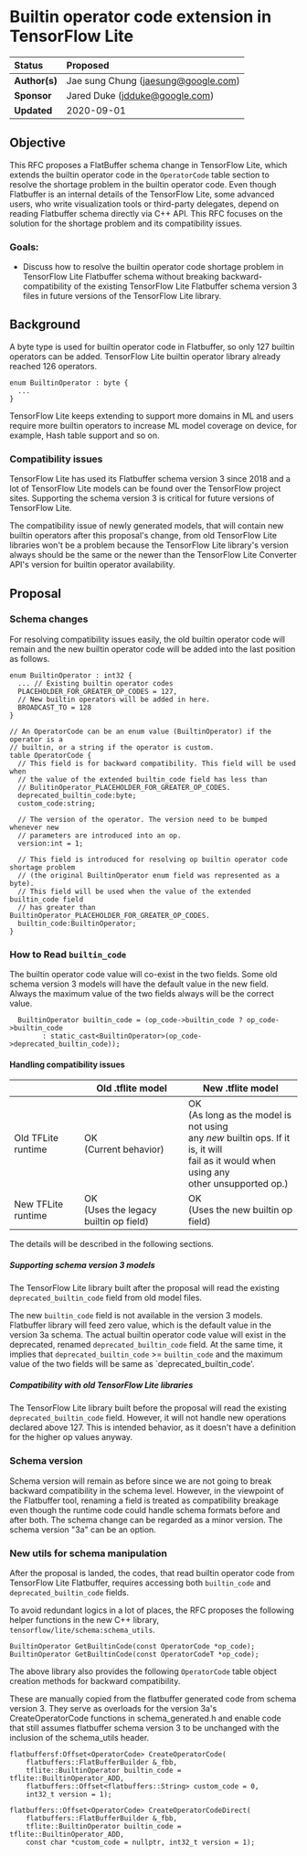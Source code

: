 # Builtin operator code extension in TensorFlow Lite

Status        | Proposed
:------------ | :----------------------------------
**Author(s)** | Jae sung Chung (jaesung@google.com)
**Sponsor**   | Jared Duke (jdduke@google.com)
**Updated**   | 2020-09-01

## Objective

This RFC proposes a FlatBuffer schema change in TensorFlow Lite, which extends
the builtin operator code in the `OperatorCode` table section to resolve the
shortage problem in the builtin operator code. Even though Flatbuffer is an
internal details of the TensorFlow Lite, some advanced users, who write
visualization tools or third-party delegates, depend on reading Flatbuffer
schema directly via C++ API. This RFC focuses on the solution for the shortage
problem and its compatibility issues.

### Goals:

*   Discuss how to resolve the builtin operator code shortage problem in
    TensorFlow Lite Flatbuffer schema without breaking backward-compatibility of
    the existing TensorFlow Lite Flatbuffer schema version 3 files in future
    versions of the TensorFlow Lite library.

## Background

A byte type is used for builtin operator code in Flatbuffer, so only 127 builtin
operators can be added. TensorFlow Lite builtin operator library already reached
126 operators.

```
enum BuiltinOperator : byte {
  ...
}
```

TensorFlow Lite keeps extending to support more domains in ML and users require
more builtin operators to increase ML model coverage on device, for example,
Hash table support and so on.

### Compatibility issues

TensorFlow Lite has used its Flatbuffer schema version 3 since 2018 and a lot of
TensorFlow Lite models can be found over the TensorFlow project sites.
Supporting the schema version 3 is critical for future versions of TensorFlow
Lite.

The compatibility issue of newly generated models, that will contain new builtin
operators after this proposal's change, from old TensorFlow Lite libraries won't
be a problem because the TensorFlow Lite library's version always should be the
same or the newer than the TensorFlow Lite Converter API's version for builtin
operator availability.

## Proposal

### Schema changes

For resolving compatibility issues easily, the old builtin operator code will
remain and the new builtin operator code will be added into the last position as
follows.

```
enum BuiltinOperator : int32 {
  ... // Existing builtin operator codes
  PLACEHOLDER_FOR_GREATER_OP_CODES = 127,
  // New builtin operators will be added in here.
  BROADCAST_TO = 128
}

// An OperatorCode can be an enum value (BuiltinOperator) if the operator is a
// builtin, or a string if the operator is custom.
table OperatorCode {
  // This field is for backward compatibility. This field will be used when
  // the value of the extended builtin_code field has less than
  // BulitinOperator_PLACEHOLDER_FOR_GREATER_OP_CODES.
  deprecated_builtin_code:byte;
  custom_code:string;

  // The version of the operator. The version need to be bumped whenever new
  // parameters are introduced into an op.
  version:int = 1;

  // This field is introduced for resolving op builtin operator code shortage problem
  // (the original BuiltinOperator enum field was represented as a byte).
  // This field will be used when the value of the extended builtin_code field
  // has greater than BuiltinOperator_PLACEHOLDER_FOR_GREATER_OP_CODES.
  builtin_code:BuiltinOperator;
}

```

### How to Read `builtin_code`

The builtin operator code value will co-exist in the two fields. Some old schema
version 3 models will have the default value in the new field. Always the
maximum value of the two fields always will be the correct value.

```
  BuiltinOperator builtin_code = (op_code->builtin_code ? op_code->builtin_code
        : static_cast<BuiltinOperator>(op_code->deprecated_builtin_code));
```

#### Handling compatibility issues

|                    | Old .tflite model                        | New .tflite model                                                                                                                                  |
| ------------------ | ---------------------------------------- | -------------------------------------------------------------------------------------------------------------------------------------------------- |
| Old TFLite runtime | OK<br>(Current behavior)                 | OK<br>(As long as the model is not using<br>any *new* builtin ops. If it is, it will<br>fail as it would when using any<br> other unsupported op.) |
| New TFLite runtime | OK<br>(Uses the legacy builtin op field) | OK<br>(Uses the new builtin op field)                                                                                                              |

The details will be described in the following sections.

##### Supporting schema version 3 models

The TensorFlow Lite library built after the proposal will read the existing
`deprecated_builtin_code` field from old model files.

The new `builtin_code` field is not available in the version 3 models. Flatbuffer
library will feed zero value, which is the default value in the version 3a schema. The
actual builtin operator code value will exist in the deprecated, renamed
`deprecated_builtin_code` field. At the same time, it implies that
`deprecated_builtin_code` >= `builtin_code` and the maximum value of the two
fields will be same as `deprecated_builtin_code'.

##### Compatibility with old TensorFlow Lite libraries

The TensorFlow Lite library built before the proposal will read the existing
`deprecated_builtin_code` field. However, it will not handle new operations
declared above 127. This is intended behavior, as it doesn't have a definition
for the higher op values anyway.

### Schema version

Schema version will remain as before since we are not going to break backward
compatibility in the schema level. However, in the viewpoint of the Flatbuffer
tool, renaming a field is treated as compatibility breakage even though the
runtime code could handle schema formats before and after both. The schema
change can be regarded as a minor version. The schema version "3a" can be an
option.

### New utils for schema manipulation

After the proposal is landed, the codes, that read builtin operator code from
TensorFlow Lite Flatbuffer, requires accessing both `builtin_code` and
`deprecated_builtin_code` fields.

To avoid redundant logics in a lot of places, the RFC proposes the following
helper functions in the new C++ library, `tensorflow/lite/schema:schema_utils`.

```
BuiltinOperator GetBuiltinCode(const OperatorCode *op_code);
BuiltinOperator GetBuiltinCode(const OperatorCodeT *op_code);
```

The above library also provides the following `OperatorCode` table object
creation methods for backward compatibility.

These are manually copied from the flatbuffer generated code from schema version 3.
They serve as overloads for the version 3a's CreateOperatorCode functions in
schema_generated.h and enable code that still assumes flatbuffer schema version 3 to be
unchanged with the inclusion of the schema_utils header.

```
flatbuffersf:Offset<OperatorCode> CreateOperatorCode(
    flatbuffers::FlatBufferBuilder &_fbb,
    tflite::BuiltinOperator builtin_code = tflite::BuiltinOperator_ADD,
    flatbuffers::Offset<flatbuffers::String> custom_code = 0,
    int32_t version = 1);

flatbuffers::Offset<OperatorCode> CreateOperatorCodeDirect(
    flatbuffers::FlatBufferBuilder &_fbb,
    tflite::BuiltinOperator builtin_code = tflite::BuiltinOperator_ADD,
    const char *custom_code = nullptr, int32_t version = 1);
```
